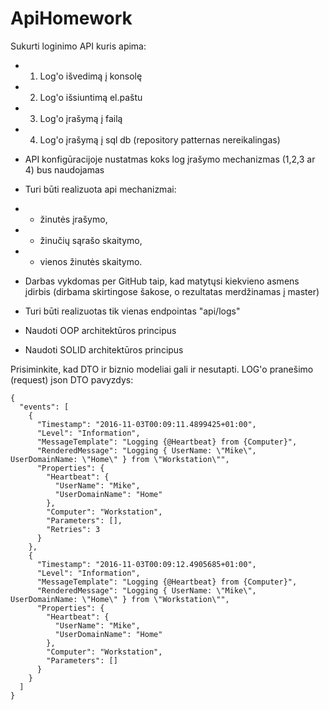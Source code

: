 # ApiHomework

Sukurti loginimo API kuris apima:
* 1. Log'o išvedimą į konsolę
* 2. Log'o išsiuntimą el.paštu
* 3. Log'o įrašymą į failą
* 4. Log'o įrašymą į sql db (repository patternas nereikalingas)
* API konfigūracijoje nustatmas koks log įrašymo mechanizmas (1,2,3 ar 4) bus naudojamas
* Turi būti realizuota api mechanizmai:
*    - žinutės įrašymo,
*    - žinučių sąrašo skaitymo,
*    - vienos žinutės skaitymo.  

* Darbas vykdomas per GitHub taip, kad matytųsi kiekvieno asmens įdirbis (dirbama skirtingose šakose, o rezultatas merdžinamas į master)
* Turi būti realizuotas tik vienas endpointas "api/logs"
* Naudoti OOP architektūros principus
* Naudoti SOLID architektūros principus

Prisiminkite, kad DTO ir biznio modeliai gali ir nesutapti.
LOG'o pranešimo (request) json DTO pavyzdys:
```
{
  "events": [
    {
      "Timestamp": "2016-11-03T00:09:11.4899425+01:00",
      "Level": "Information",
      "MessageTemplate": "Logging {@Heartbeat} from {Computer}",
      "RenderedMessage": "Logging { UserName: \"Mike\", UserDomainName: \"Home\" } from \"Workstation\"",
      "Properties": {
        "Heartbeat": {
          "UserName": "Mike",
          "UserDomainName": "Home"
        },
        "Computer": "Workstation",
        "Parameters": [],
        "Retries": 3
      }
    },
    {
      "Timestamp": "2016-11-03T00:09:12.4905685+01:00",
      "Level": "Information",
      "MessageTemplate": "Logging {@Heartbeat} from {Computer}",
      "RenderedMessage": "Logging { UserName: \"Mike\", UserDomainName: \"Home\" } from \"Workstation\"",
      "Properties": {
        "Heartbeat": {
          "UserName": "Mike",
          "UserDomainName": "Home"
        },
        "Computer": "Workstation",
        "Parameters": []
      }
    }
  ]
}
```
